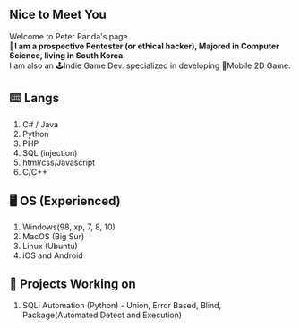 ## Nice to Meet You
Welcome to Peter Panda's page.
<br/>
💼**I am a prospective Pentester (or ethical hacker), Majored in Computer Science, living in South Korea.**
<br/>I am also an 🕹️Indie Game Dev. specialized in developing 📱Mobile 2D Game.


## ⌨️ Langs
1. C# / Java
2. Python
3. PHP
4. SQL (injection)
5. html/css/Javascript
6. C/C++


## 🖥️ OS (Experienced)
1. Windows(98, xp, 7, 8, 10)
2. MacOS (Big Sur)
3. Linux (Ubuntu)
4. iOS and Android

## 🔭 Projects Working on 
1. SQLi Automation (Python) - Union, Error Based, Blind, Package(Automated Detect and Execution)
   


<!--
**PeterPandaChoi/PeterPandaChoi** is a ✨ _special_ ✨ repository because its `README.md` (this file) appears on your GitHub profile.

Here are some ideas to get you started:

- 🔭 I’m currently working on ...
- 🌱 I’m currently learning ...
- 👯 I’m looking to collaborate on ...
- 🤔 I’m looking for help with ...
- 💬 Ask me about ...
- 📫 How to reach me: ...
- 😄 Pronouns: ...
- ⚡ Fun fact: ...
-->
